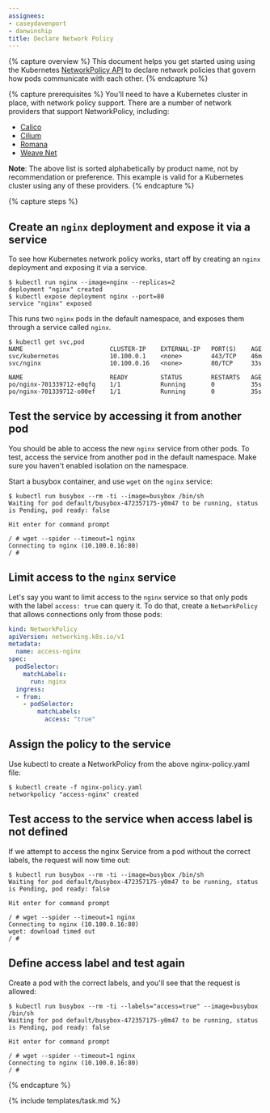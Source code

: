 ```yaml
---
assignees:
- caseydavenport
- danwinship
title: Declare Network Policy
---
```

{% capture overview %}
This document helps you get started using using the Kubernetes [NetworkPolicy API](/docs/user-guide/network-policies) to declare network policies that govern how pods communicate with each other.
{% endcapture %}

{% capture prerequisites %}
You'll need to have a Kubernetes cluster in place, with network policy support. There are a number of network providers that support NetworkPolicy, including:

* [Calico](/docs/tasks/configure-pod-container/calico-network-policy/)
* [Cilium](/docs/tasks/configure-pod-container/cilium-network-policy/)
* [Romana](/docs/tasks/configure-pod-container/romana-network-policy/)
* [Weave Net](/docs/tasks/configure-pod-container/weave-network-policy/)

**Note**: The above list is sorted alphabetically by product name, not by recommendation or preference. This example is valid for a Kubernetes cluster using any of these providers.
{% endcapture %}


{% capture steps %}

## Create an `nginx` deployment and expose it via a service

To see how Kubernetes network policy works, start off by creating an `nginx` deployment and exposing it via a service.

```console
$ kubectl run nginx --image=nginx --replicas=2
deployment "nginx" created
$ kubectl expose deployment nginx --port=80
service "nginx" exposed
```

This runs two `nginx` pods in the default namespace, and exposes them through a service called `nginx`.

```console
$ kubectl get svc,pod
NAME                        CLUSTER-IP    EXTERNAL-IP   PORT(S)    AGE
svc/kubernetes              10.100.0.1    <none>        443/TCP    46m
svc/nginx                   10.100.0.16   <none>        80/TCP     33s

NAME                        READY         STATUS        RESTARTS   AGE
po/nginx-701339712-e0qfq    1/1           Running       0          35s
po/nginx-701339712-o00ef    1/1           Running       0          35s
```

## Test the service by accessing it from another pod

You should be able to access the new `nginx` service from other pods. To test, access the service from another pod in the default namespace. Make sure you haven't enabled isolation on the namespace.

Start a busybox container, and use `wget` on the `nginx` service:

```console
$ kubectl run busybox --rm -ti --image=busybox /bin/sh
Waiting for pod default/busybox-472357175-y0m47 to be running, status is Pending, pod ready: false

Hit enter for command prompt

/ # wget --spider --timeout=1 nginx
Connecting to nginx (10.100.0.16:80)
/ #
```

## Limit access to the `nginx` service

Let's say you want to limit access to the `nginx` service so that only pods with the label `access: true` can query it. To do that, create a `NetworkPolicy` that allows connections only from those pods:

```yaml
kind: NetworkPolicy
apiVersion: networking.k8s.io/v1
metadata:
  name: access-nginx
spec:
  podSelector:
    matchLabels:
      run: nginx
  ingress:
  - from:
    - podSelector:
        matchLabels:
          access: "true"
```

## Assign the policy to the service

Use kubectl to create a NetworkPolicy from the above nginx-policy.yaml file:
```console
$ kubectl create -f nginx-policy.yaml
networkpolicy "access-nginx" created
```

## Test access to the service when access label is not defined
If we attempt to access the nginx Service from a pod without the correct labels, the request will now time out:

```console
$ kubectl run busybox --rm -ti --image=busybox /bin/sh
Waiting for pod default/busybox-472357175-y0m47 to be running, status is Pending, pod ready: false

Hit enter for command prompt

/ # wget --spider --timeout=1 nginx
Connecting to nginx (10.100.0.16:80)
wget: download timed out
/ #
```

## Define access label and test again

Create a pod with the correct labels, and you'll see that the request is allowed:

```console
$ kubectl run busybox --rm -ti --labels="access=true" --image=busybox /bin/sh
Waiting for pod default/busybox-472357175-y0m47 to be running, status is Pending, pod ready: false

Hit enter for command prompt

/ # wget --spider --timeout=1 nginx
Connecting to nginx (10.100.0.16:80)
/ #
```
{% endcapture %}

{% include templates/task.md %}
